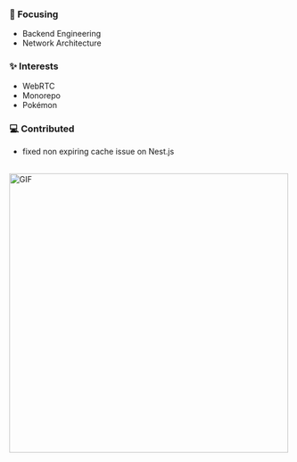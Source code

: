 ### 🎯 Focusing

- Backend Engineering
- Network Architecture

### ✨ Interests

- WebRTC
- Monorepo
- Pokémon

### 💻 Contributed
- fixed non expiring cache issue on Nest.js

<br />
<img width="500" alt="GIF" src="https://github.com/verycosy/verycosy/blob/master/assets/람쥐썬더.gif">
